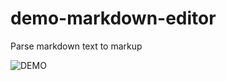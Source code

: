 # demo-markdown-editor
Parse markdown text to markup

![DEMO](https://demo-markdown-editor.vercel.app/)
